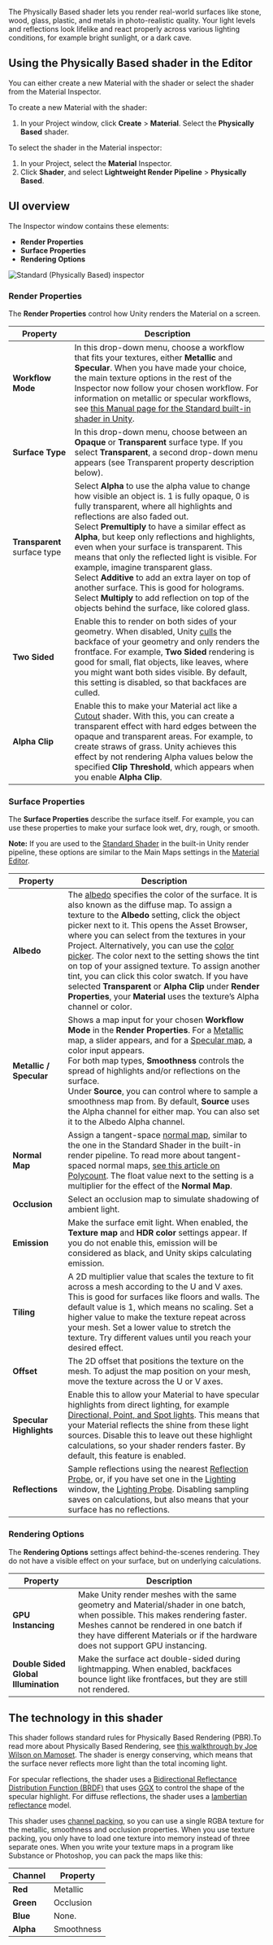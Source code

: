 The Physically Based shader lets you render real-world surfaces like stone, wood, glass, plastic, and metals in photo-realistic quality. Your light levels and reflections look lifelike and react properly across various lighting conditions, for example bright sunlight, or a dark cave.


## Using the Physically Based shader in the Editor ##
You can either create a new Material with the shader or select the shader from the Material Inspector.

To create a new Material with the shader:
1. In your Project window, click __Create__ > __Material__. Select the __Physically Based__ shader.

To select the shader in the Material inspector:
1. In your Project, select the __Material__ Inspector. 
2. Click __Shader__, and select __Lightweight Render Pipeline__ > __Physically Based__.

## UI overview ##
The Inspector window contains these elements: 

* __Render Properties__
* __Surface Properties__
* __Rendering Options__

![Standard (Physically Based) inspector](https://raw.githubusercontent.com/Unity-Technologies/SRPDocContent/master/LWRP/Images/Inspectors/Shaders/StdPhysicallyBased.png)



### Render Properties ##

The __Render Properties__ control how Unity renders the Material on a screen. 


| Property | Description |
| ------------ | --- |
| __Workflow Mode__ | In this drop-down menu, choose a workflow that fits your textures, either  __Metallic__ and __Specular__. When you have made your choice, the main texture options in the rest of the Inspector  now follow your chosen workflow. For information on metallic or specular workflows, see [this Manual page for the Standard built-in shader in Unity](https://docs.unity3d.com/Manual/StandardShaderMetallicVsSpecular.html). |
| __Surface Type__ | In this drop-down menu, choose between an __Opaque__ or __Transparent__ surface type. If you select __Transparent__, a second drop-down menu appears (see Transparent property description below).
| __Transparent__ surface type | Select __Alpha__ to use the alpha value to change how visible an object is. 1 is fully opaque, 0 is fully transparent, where all highlights and reflections are also faded out.<br> Select  __Premultiply__ to have a similar effect as __Alpha__, but keep only reflections and highlights, even when your surface is transparent. This means that only the reflected light is visible. For example, imagine transparent glass. <br>Select __Additive__ to add an extra layer on top of another surface. This is good for holograms.<br>Select __Multiply__ to add reflection on top of the objects behind the surface, like colored glass. |
| __Two Sided__ | Enable this to render on both sides of your geometry. When disabled, Unity [culls](https://docs.unity3d.com/Manual/SL-CullAndDepth.html) the backface of your geometry and only renders the frontface. For example, __Two Sided__ rendering is good for small, flat objects, like leaves, where you might want both sides visible. By default, this setting is disabled, so that backfaces are culled. |
| __Alpha Clip__ | Enable this to make your Material act like a [Cutout](https://docs.unity3d.com/Manual/StandardShaderMaterialParameterRenderingMode.html) shader. With this, you can create a transparent effect with hard edges between the opaque and transparent areas. For example, to create straws of grass. Unity achieves this effect by not rendering Alpha values below the specified __Clip Threshold__, which appears when you enable __Alpha Clip__.|



### Surface Properties ##

The __Surface Properties__ describe the surface itself. For example, you can use these properties to make your surface look wet, dry, rough, or smooth. 

**Note:** If you are used to the [Standard Shader](https://docs.unity3d.com/Manual/shader-StandardShader.html) in the built-in Unity render pipeline, these options are similar to the Main Maps settings in the [Material Editor](https://docs.unity3d.com/Manual/StandardShaderContextAndContent.html).



| Property | Description |
--- | ---
__Albedo__ | The [albedo](https://docs.unity3d.com/Manual/StandardShaderMaterialParameterAlbedoColor.html) specifies the color of the surface. It is also known as the diffuse map. To assign a texture to the __Albedo__ setting, click the object picker next to it. This opens the Asset Browser, where you can select from the textures in your Project. Alternatively, you can use the [color picker](https://docs.unity3d.com/Manual/EditingValueProperties.html). The color next to the setting shows the tint on top of your assigned texture. To assign another tint, you can click this color swatch. If you have selected __Transparent__ or __Alpha Clip__ under __Render Properties__, your __Material__ uses the texture’s Alpha channel or color.
__Metallic / Specular__ | Shows a map input for your chosen __Workflow Mode__ in the __Render Properties__.  For a [Metallic](https://docs.unity3d.com/Manual/StandardShaderMaterialParameterMetallic.html) map, a slider appears, and for a [Specular map](https://docs.unity3d.com/Manual/StandardShaderMaterialParameterSpecular.html), a color input appears. <br>For both map types, __Smoothness__ controls the spread of highlights and/or reflections on the surface. <br>Under __Source__, you can control where to sample a smoothness map from. By default, __Source__ uses the Alpha channel for either map. You can also set it to the Albedo Alpha channel.
__Normal Map__ | Assign a tangent-space [normal map](https://docs.unity3d.com/Manual/StandardShaderMaterialParameterNormalMap.html), similar to the one in the Standard Shader in the built-in render pipeline. To read more about tangent-spaced normal maps, [see this article on Polycount](http://wiki.polycount.com/wiki/Normal_Map_Technical_Details#Tangent-Space_vs._Object-Space). The float value next to the setting is a multiplier for the effect of the  __Normal Map__.
__Occlusion__ | Select an occlusion map to simulate shadowing of ambient light. 
__Emission__ | Make the surface emit light. When enabled, the  __Texture map__ and __HDR color__ settings appear. If you do not enable this, emission will be considered as black, and Unity skips calculating emission. 
__Tiling__ | A 2D multiplier value that scales the texture to fit across a mesh according to the U and V axes. This is good for surfaces like floors and walls. The default value is 1, which means no scaling. Set a higher value to make the texture repeat across your mesh. Set a lower value to stretch the texture. Try different values until you reach your desired effect.
__Offset__ | The 2D offset that positions the texture on the mesh.  To adjust the map position on your mesh, move the texture across the U or V axes.
__Specular Highlights__ | Enable this to allow your Material to have specular highlights from direct lighting, for example [Directional, Point, and Spot lights](https://docs.unity3d.com/Manual/Lighting.html). This means that your Material reflects the shine from these light sources. Disable this to leave out these highlight calculations, so your shader renders faster. By default, this feature is enabled.
__Reflections__ | Sample reflections using the nearest [Reflection Probe](https://docs.unity3d.com/Manual/class-ReflectionProbe.html), or, if you have set one in the [Lighting](https://docs.unity3d.com/Manual/GlobalIllumination.html) window, the [Lighting Probe](https://docs.unity3d.com/Manual/LightProbes.html). Disabling sampling saves on calculations, but also means that your surface has no reflections.

### Rendering Options

The __Rendering Options__ settings affect behind-the-scenes rendering. They do not have a visible effect on your surface, but on underlying calculations.

Property | Description
---|---
__GPU Instancing__ | Make Unity render meshes with the same geometry and Material/shader in one batch, when possible. This makes rendering faster.  Meshes cannot be rendered in one batch if they have different Materials or if the hardware does not support GPU instancing. 
__Double Sided Global Illumination__ | Make the surface act double-sided during lightmapping. When enabled, backfaces bounce light like frontfaces, but they are still not rendered. 

## The technology in this shader ##
This shader follows standard rules for Physically Based Rendering (PBR).To read more about Physically Based Rendering, see [this walkthrough by Joe Wilson on Mamoset](https://marmoset.co/posts/physically-based-rendering-and-you-can-too/).  The shader is energy conserving, which means that the surface never reflects more light than the total incoming light.

For specular reflections, the shader uses a [Bidirectional Reflectance Distribution Function (BRDF)](https://en.wikipedia.org/wiki/Bidirectional_reflectance_distribution_function) that uses [GGX](https://blogs.unity3d.com/2016/01/25/ggx-in-unity-5-3/) to control the shape of the specular highlight. 
For diffuse reflections, the shader uses a [lambertian reflectance](https://en.wikipedia.org/wiki/Lambertian_reflectance) model.

This shader uses [channel packing](http://wiki.polycount.com/wiki/ChannelPacking), so you can use a single RGBA texture for the metallic, smoothness and occlusion properties. When you use texture packing, you only have to load one texture into memory instead of three separate ones. When you write your texture maps in a program like Substance or Photoshop, you can pack the maps like this:

| Channel | Property |
| --- | ---|
| **Red** | Metallic |
| **Green** | Occlusion |
| **Blue** | None. |
| **Alpha** | Smoothness |




